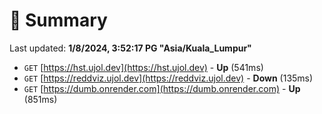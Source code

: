# 📖 Summary
Last updated: **1/8/2024, 3:52:17 PG "Asia/Kuala_Lumpur"**

- `GET` [https://hst.ujol.dev](https://hst.ujol.dev) - **Up** (541ms)
- `GET` [https://reddviz.ujol.dev](https://reddviz.ujol.dev) - **Down** (135ms)
- `GET` [https://dumb.onrender.com](https://dumb.onrender.com) - **Up** (851ms)
